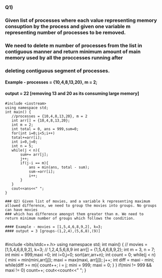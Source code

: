 

### Q1)
### Given list of processes where each value representing memory consuption by the process and given one variable m representing number of processes to be removed.
### We need to delete m number of processes from the list in contiguous manner and return minimum amount of main memory used by all the proccesses running after
### deleting contiguous segment of processes.

#### Example - processes = {10,4,8,13,20}, m = 2;
#### output = 22 [removing 13 and 20 as its consuming large memory]


```
#include <iostream>
using namespace std;
int main() {
   //processes = {10,4,8,13,20}, m = 2
   int arr[] = {10,4,8,13,20};
   int m = 2;
   int total = 0, ans = 999,sum=0;
   for(int i=0;i<5;i++)
   total+=arr[i];
   int i=0,j=0;
   int n = 5;
   while(j < n){
       sum+= arr[j];
       j++;
       if(j-i == m){
           ans = min(ans, total - sum);
           sum-=arr[i];
           i++;
       }
   }
   cout<<ans<<" ";
}

### Q2) Given list of movies, and a variable k representing maximum allowed difference, we need to group the movies into groups. No groups can have movies 
### which has difference amongst them greater than m. We need to return minimum number of groups which follows the condition.

#### Example - movies = [1,5,4,6,8,9,2], k=3;
#### output = 3 [groups-(1,2,4),(5,6,8),(9)]


```
#include <bits/stdc++.h>
using namespace std;
int main() {
     // movies = [1,5,4,6,8,9,2], k=3;
     // 1,2,4,5,6,8,9
   int arr[] = {1,5,4,6,8,9,2};
   int m = 3, n = 7;
   int mini = 999,maxi =0;
   int i=0,j=0;
   sort(arr,arr+n);
   int count = 0;
   while(j < n){
       mini = min(mini,arr[j]);
       maxi = max(maxi, arr[j]);
       j++;
       int diff = maxi - mini;
       while(diff >= m){
          count++;
          i = j;
          mini = 999;
          maxi = 0;
       }
   }
   if(mini != 999 && maxi != 0)
   count++;
   cout<<count<<" ";
}


